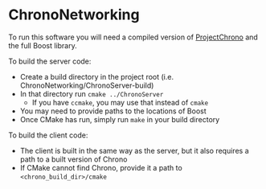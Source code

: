 # ChronoNetworking

To run this software you will need a compiled version of [ProjectChrono](https://github.com/projectchrono/chrono) 
and the full Boost library.

To build the server code: 
- Create a build directory in the project root (i.e. ChronoNetworking/ChronoServer-build)
- In that directory run `cmake ../ChronoServer` 
  + If you have `ccmake`, you may use that instead of `cmake`
- You may need to provide paths to the locations of Boost
- Once CMake has run, simply run `make` in your build directory 

To build the client code: 
- The client is built in the same way as the server, but it also requires a path to a built version of Chrono
- If CMake cannot find Chrono, provide it a path to `<chrono_build_dir>/cmake`
